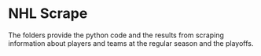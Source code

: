 # NHL Scrape
The folders provide the python code and the results from scraping information about players and teams at the regular season and the playoffs.
